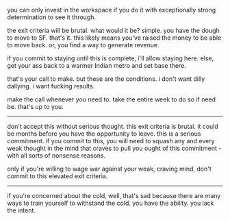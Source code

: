 you can only invest in the workspace if you do it with exceptionally strong determination to see it through.

the exit criteria will be brutal. what would it be? simple. you have the dough to move to SF. that's it. this likely means you've raised the money to be able to move back. or, you find a way to generate revenue.

if you commit to staying until this is complete, i'll allow staying here. else, get your ass back to a warmer Indian metro and set base there.

that's your call to make. but these are the conditions. i don't want dilly dallying. i want fucking results.

make the call whenever you need to. take the entire week to do so if need be. that's up to you.

---

don't accept this without serious thought. this exit criteria is brutal. it could be months before you have the opportunity to leave. this is a serious commitment. if you commit to this, you will need to squash any and every weak thought in the mind that craves to pull you ought of this commitment - with all sorts of nonsense reasons.

only if you're willing to wage war against your weak, craving mind, don't commit to this elevated exit criteria.

---

if you're concerned about the cold, well, that's sad because there are many ways to train yourself to withstand the cold. you have the ability. you lack the intent.
